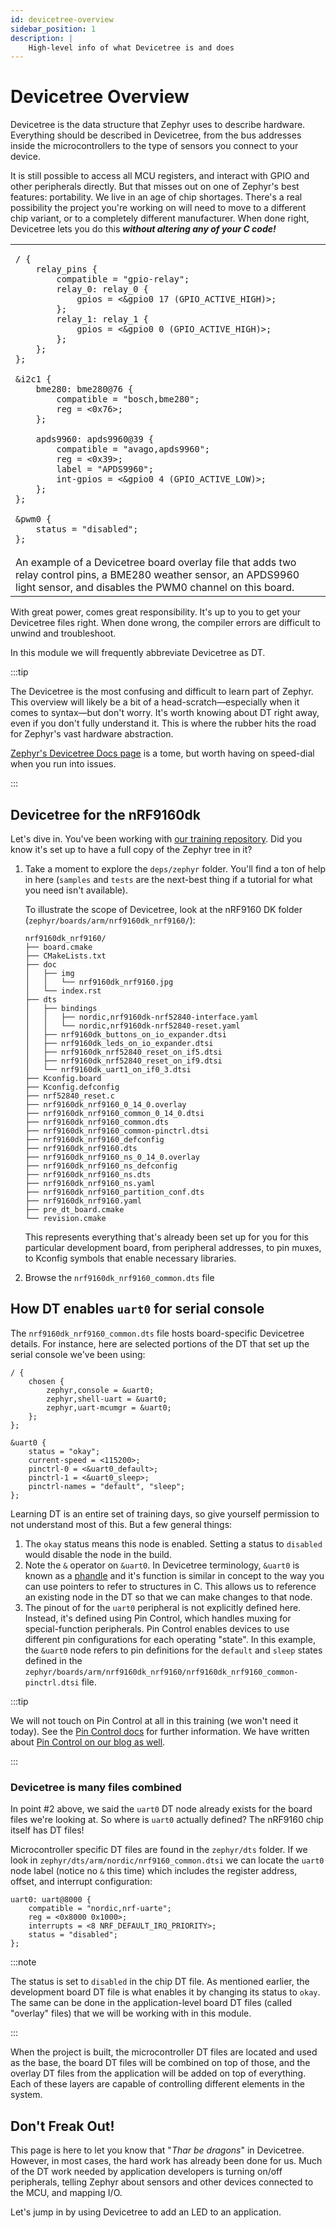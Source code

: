 ```yaml
---
id: devicetree-overview
sidebar_position: 1
description: |
    High-level info of what Devicetree is and does
---
```


# Devicetree Overview

Devicetree is the data structure that Zephyr uses to describe hardware.
Everything should be described in Devicetree, from the bus addresses inside the
microcontrollers to the type of sensors you connect to your device.

It is still possible to access all MCU registers, and interact with GPIO and
other peripherals directly. But that misses out on one of Zephyr's best
features: portability. We live in an age of chip shortages. There's a real
possibility the project you're working on will need to move to a different chip
variant, or to a completely different manufacturer. When done right, Devicetree
lets you do this ***without altering any of your C code!***

<table>
<tr><td>

```devicetree
/ {
	relay_pins {
		compatible = "gpio-relay";
		relay_0: relay_0 {
			gpios = <&gpio0 17 (GPIO_ACTIVE_HIGH)>;
		};
		relay_1: relay_1 {
			gpios = <&gpio0 0 (GPIO_ACTIVE_HIGH)>;
		};
	};
};

&i2c1 {
	bme280: bme280@76 {
		compatible = "bosch,bme280";
		reg = <0x76>;
	};

	apds9960: apds9960@39 {
		compatible = "avago,apds9960";
		reg = <0x39>;
		label = "APDS9960";
		int-gpios = <&gpio0 4 (GPIO_ACTIVE_LOW)>;
	};
};

&pwm0 {
	status = "disabled";
};
```

</td></tr>
<tr><td>
An example of a Devicetree board overlay file that adds two relay control pins,
a BME280 weather sensor, an APDS9960 light sensor, and disables the PWM0 channel
on this board.
</td></tr>
</table>

With great power, comes great responsibility. It's up to you to get your
Devicetree files right. When done wrong, the compiler errors are difficult to
unwind and troubleshoot.

In this module we will frequently abbreviate Devicetree as DT.

:::tip

The Devicetree is the most confusing and difficult to learn part of Zephyr. This
overview will likely be a bit of a head-scratch—especially when it comes
to syntax—but don't worry. It's worth knowing about DT right away, even if
you don't fully understand it. This is where the rubber hits the road for Zephyr's
vast hardware abstraction.

[Zephyr's Devicetree Docs
page](https://docs.zephyrproject.org/latest/build/dts/index.html) is a tome, but
worth having on speed-dial when you run into issues.

:::

## Devicetree for the nRF9160dk

Let's dive in. You've been working with [our training
repository](https://github.com/golioth/zephyr-training). Did you know it's set
up to have a full copy of the Zephyr tree in it?

1. Take a moment to explore the `deps/zephyr` folder. You'll find a ton of help
   in here (`samples` and `tests` are the next-best thing if a tutorial for what
   you need isn't available).

    To illustrate the scope of Devicetree, look at the nRF9160 DK folder
    (`zephyr/boards/arm/nrf9160dk_nrf9160/`):

    ```shell
    nrf9160dk_nrf9160/
    ├── board.cmake
    ├── CMakeLists.txt
    ├── doc
    │   ├── img
    │   │   └── nrf9160dk_nrf9160.jpg
    │   └── index.rst
    ├── dts
    │   ├── bindings
    │   │   ├── nordic,nrf9160dk-nrf52840-interface.yaml
    │   │   └── nordic,nrf9160dk-nrf52840-reset.yaml
    │   ├── nrf9160dk_buttons_on_io_expander.dtsi
    │   ├── nrf9160dk_leds_on_io_expander.dtsi
    │   ├── nrf9160dk_nrf52840_reset_on_if5.dtsi
    │   ├── nrf9160dk_nrf52840_reset_on_if9.dtsi
    │   └── nrf9160dk_uart1_on_if0_3.dtsi
    ├── Kconfig.board
    ├── Kconfig.defconfig
    ├── nrf52840_reset.c
    ├── nrf9160dk_nrf9160_0_14_0.overlay
    ├── nrf9160dk_nrf9160_common_0_14_0.dtsi
    ├── nrf9160dk_nrf9160_common.dts
    ├── nrf9160dk_nrf9160_common-pinctrl.dtsi
    ├── nrf9160dk_nrf9160_defconfig
    ├── nrf9160dk_nrf9160.dts
    ├── nrf9160dk_nrf9160_ns_0_14_0.overlay
    ├── nrf9160dk_nrf9160_ns_defconfig
    ├── nrf9160dk_nrf9160_ns.dts
    ├── nrf9160dk_nrf9160_ns.yaml
    ├── nrf9160dk_nrf9160_partition_conf.dts
    ├── nrf9160dk_nrf9160.yaml
    ├── pre_dt_board.cmake
    └── revision.cmake
    ```

    This represents everything that's already been set up for you for this
    particular development board, from peripheral addresses, to pin muxes, to
    Kconfig symbols that enable necessary libraries.

2. Browse the `nrf9160dk_nrf9160_common.dts` file


## How DT enables `uart0` for serial console

The `nrf9160dk_nrf9160_common.dts` file hosts board-specific Devicetree details.
For instance, here are selected portions of the DT that set up the serial
console we've been using:

```
/ {
    chosen {
        zephyr,console = &uart0;
        zephyr,shell-uart = &uart0;
        zephyr,uart-mcumgr = &uart0;
    };
};

&uart0 {
    status = "okay";
    current-speed = <115200>;
    pinctrl-0 = <&uart0_default>;
    pinctrl-1 = <&uart0_sleep>;
    pinctrl-names = "default", "sleep";
};
```

Learning DT is an entire set of training days, so give yourself permission to
not understand most of this. But a few general things:

1. The `okay` status means this node is enabled. Setting a status to `disabled`
   would disable the node in the build.
2. Note the `&` operator on `&uart0`. In Devicetree terminology, `&uart0` is
   known as a
   [phandle](https://docs.zephyrproject.org/latest/build/dts/phandles.html#dt-phandles)
   and it's function is similar in concept to the way you can use pointers to
   refer to structures in C. This allows us to reference an existing node in
   the DT so that we can make changes to that node.
3. The pinout of for the `uart0` peripheral is not explicitly defined here.
   Instead, it's defined using Pin Control, which handles muxing for
   special-function peripherals. Pin Control enables devices to use different
   pin configurations for each operating "state". In this example, the `&uart0`
   node refers to pin definitions for the `default` and `sleep` states defined
   in the
   `zephyr/boards/arm/nrf9160dk_nrf9160/nrf9160dk_nrf9160_common-pinctrl.dtsi`
   file.

  :::tip

  We will not touch on Pin Control at all in this training (we won't need it
  today). See the [Pin Control
  docs](https://docs.zephyrproject.org/latest/hardware/pinctrl/index.html) for
  further information. We have written about [Pin Control on our blog as
  well](https://blog.golioth.io/how-to-use-zephyr-pin-control-pinctrl-for-pin-multiplexing-and-configuration/).

  :::

### Devicetree is many files combined

In point #2 above, we said the `uart0` DT node already exists for the board
files we're looking at. So where is `uart0` actually defined? The nRF9160 chip
itself has DT files!

Microcontroller specific DT files are found in the `zephyr/dts` folder. If we
look in `zephyr/dts/arm/nordic/nrf9160_common.dtsi` we can locate the `uart0`
node label (notice no `&` this time) which includes the register address,
offset, and interrupt configuration:

```
uart0: uart@8000 {
	compatible = "nordic,nrf-uarte";
	reg = <0x8000 0x1000>;
	interrupts = <8 NRF_DEFAULT_IRQ_PRIORITY>;
	status = "disabled";
};
```

:::note

The status is set to `disabled` in the chip DT file. As mentioned earlier, the
development board DT file is what enables it by changing its status to `okay`.
The same can be done in the application-level board DT files (called "overlay"
files) that we will be working with in this module.

:::

When the project is built, the microcontroller DT files are located and used as
the base, the board DT files will be combined on top of those, and the overlay
DT files from the application will be added on top of everything. Each of these
layers are capable of controlling different elements in the system.

## Don't Freak Out!

This page is here to let you know that "*Thar be dragons*" in Devicetree. However,
in most cases, the hard work has already been done for us. Much of the DT work
needed by application developers is turning on/off peripherals, telling Zephyr
about sensors and other devices connected to the MCU, and mapping I/O.

Let's jump in by using Devicetree to add an LED to an application.
